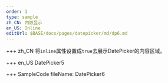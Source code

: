 ```yaml
--- 
order: 1
type: sample
zh_CN: 内嵌显示
en_US: Inline
editUrl: $BASE/docs/pages/datepicker/md/dp6.md
---
```


+++ zh_CN
将<Code>inline</Code>属性设置成<Code>true</Code>去展示DatePicker的内容区域。

+++ en_US
DatePicker5

+++ SampleCode
fileName: DatePicker6
